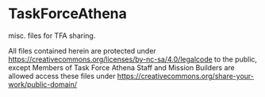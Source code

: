 # TaskForceAthena
misc. files for TFA sharing.

All files contained herein are protected under https://creativecommons.org/licenses/by-nc-sa/4.0/legalcode to the public, except
Members of Task Force Athena Staff and Mission Builders are allowed access these files under https://creativecommons.org/share-your-work/public-domain/

